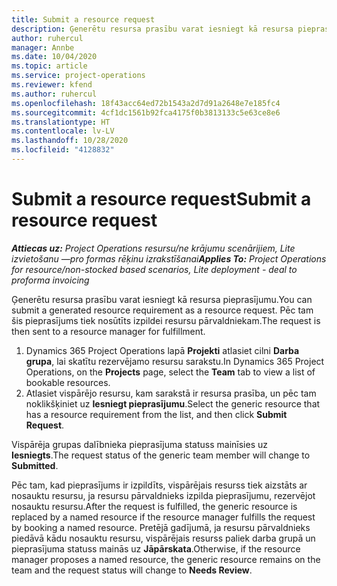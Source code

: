 ```yaml
---
title: Submit a resource request
description: Ģenerētu resursa prasību varat iesniegt kā resursa pieprasījumu. Pēc tam šis pieprasījums tiek nosūtīts izpildei resursu pārvaldniekam.
author: ruhercul
manager: Annbe
ms.date: 10/04/2020
ms.topic: article
ms.service: project-operations
ms.reviewer: kfend
ms.author: ruhercul
ms.openlocfilehash: 18f43acc64ed72b1543a2d7d91a2648e7e185fc4
ms.sourcegitcommit: 4cf1dc1561b92fca4175f0b3813133c5e63ce8e6
ms.translationtype: HT
ms.contentlocale: lv-LV
ms.lasthandoff: 10/28/2020
ms.locfileid: "4128832"
---
```

# <a name="submit-a-resource-request"></a><span data-ttu-id="5ffb3-104">Submit a resource request</span><span class="sxs-lookup"><span data-stu-id="5ffb3-104">Submit a resource request</span></span>

<span data-ttu-id="5ffb3-105">_**Attiecas uz:** Project Operations resursu/ne krājumu scenārijiem, Lite izvietošanu —pro formas rēķinu izrakstīšanai_</span><span class="sxs-lookup"><span data-stu-id="5ffb3-105">_**Applies To:** Project Operations for resource/non-stocked based scenarios, Lite deployment - deal to proforma invoicing_</span></span>

<span data-ttu-id="5ffb3-106">Ģenerētu resursa prasību varat iesniegt kā resursa pieprasījumu.</span><span class="sxs-lookup"><span data-stu-id="5ffb3-106">You can submit a generated resource requirement as a resource request.</span></span> <span data-ttu-id="5ffb3-107">Pēc tam šis pieprasījums tiek nosūtīts izpildei resursu pārvaldniekam.</span><span class="sxs-lookup"><span data-stu-id="5ffb3-107">The request is then sent to a resource manager for fulfillment.</span></span>

1. <span data-ttu-id="5ffb3-108">Dynamics 365 Project Operations lapā **Projekti** atlasiet cilni **Darba grupa**, lai skatītu rezervējamo resursu sarakstu.</span><span class="sxs-lookup"><span data-stu-id="5ffb3-108">In Dynamics 365 Project Operations, on the **Projects** page, select the **Team** tab to view a list of bookable resources.</span></span> 
2. <span data-ttu-id="5ffb3-109">Atlasiet vispārējo resursu, kam sarakstā ir resursa prasība, un pēc tam noklikšķiniet uz **Iesniegt pieprasījumu**.</span><span class="sxs-lookup"><span data-stu-id="5ffb3-109">Select the generic resource that has a resource requirement from the list, and then click **Submit Request**.</span></span>

<span data-ttu-id="5ffb3-110">Vispārēja grupas dalībnieka pieprasījuma statuss mainīsies uz **Iesniegts**.</span><span class="sxs-lookup"><span data-stu-id="5ffb3-110">The request status of the generic team member will change to **Submitted**.</span></span>

<span data-ttu-id="5ffb3-111">Pēc tam, kad pieprasījums ir izpildīts, vispārējais resurss tiek aizstāts ar nosauktu resursu, ja resursu pārvaldnieks izpilda pieprasījumu, rezervējot nosauktu resursu.</span><span class="sxs-lookup"><span data-stu-id="5ffb3-111">After the request is fulfilled, the generic resource is replaced by a named resource if the resource manager fulfills the request by booking a named resource.</span></span> <span data-ttu-id="5ffb3-112">Pretējā gadījumā, ja resursu pārvaldnieks piedāvā kādu nosauktu resursu, vispārējais resurss paliek darba grupā un pieprasījuma statuss mainās uz **Jāpārskata**.</span><span class="sxs-lookup"><span data-stu-id="5ffb3-112">Otherwise, if the resource manager proposes a named resource, the generic resource remains on the team and the request status will change to **Needs Review**.</span></span>
